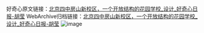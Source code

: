 好奇心原文链接：[北京四中房山新校区，一个开放结构的花园学校_设计_好奇心日报-胡莹](https://www.qdaily.com/articles/9430.html)
WebArchive归档链接：[北京四中房山新校区，一个开放结构的花园学校_设计_好奇心日报-胡莹](http://web.archive.org/web/20190623154246/https://www.qdaily.com/articles/9430.html)
![image](http://ww3.sinaimg.cn/large/007d5XDpgy1g3vf8utx5ej30u03797wh)